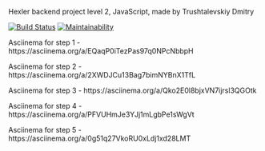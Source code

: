 Hexler backend project level 2, JavaScript, made by Trushtalevskiy Dmitry

[![Build Status](https://travis-ci.org/mitry1974/backend-project-lvl2.svg?branch=master)](https://travis-ci.org/mitry1974/backend-project-lvl2)
[![Maintainability](https://api.codeclimate.com/v1/badges/122dd48701b625b53b86/maintainability)](https://codeclimate.com/github/mitry1974/backend-project-lvl2/maintainability)

<p>Asciinema for step 1 - https://asciinema.org/a/EQaqP0iTezPas97q0NPcNbbpH</p>
<p>Asciinema for step 2 - https://asciinema.org/a/2XWDJCu13Bag7bimNYBnX1TfL</p>
<p>Asciinema for step 3 - https://asciinema.org/a/Qko2E0l8bjxVN7ijrsl3QGOtk</p>
<p>Asciinema for step 4 - https://asciinema.org/a/PFVUHmJe3YJj1mLgbPe1sWgVt</p>
<p>Asciinema for step 5 - https://asciinema.org/a/0g51q27VkoRU0xLdj1xd28LMT</p>